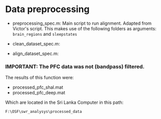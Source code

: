 # Data preprocessing

- preprocessing_spec.m: Main script to run alignment. Adapted from Victor's script. This makes use of the following folders as arguments: `brain_regions` and `sleepstates`

- clean_dataset_spec.m:

- align_dataset_spec.m:

### IMPORTANT: The PFC data was not (bandpass) filtered.

The results of this function were:

- processed_pfc_shal.mat
- processed_pfc_deep.mat

Which are located in the Sri Lanka Computer in this path: 

```
F:\OSF\swr_analysys\processed_data
```
